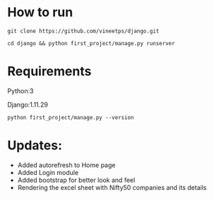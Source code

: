 # How to run
`git clone https://github.com/vineetps/django.git`

`cd django && python first_project/manage.py runserver`


# Requirements
Python:3

Django:1.11.29

`python first_project/manage.py --version`



# Updates:

- Added autorefresh to Home page
- Added Login module
- Added bootstrap for better look and feel
- Rendering the excel sheet with Nifty50 companies and its details
